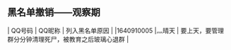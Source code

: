 黑名单撤销——观察期
------

| QQ号码        | QQ昵称           | 列入黑名单原因   |
|1640910005		|灬晴天			| 要上天，要管理群分分钟清理死尸，被教育之后玻璃心退群 |
